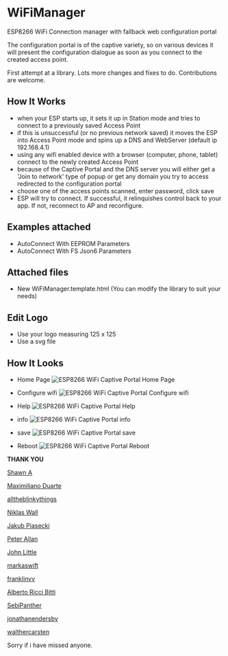 
# WiFiManager
ESP8266 WiFi Connection manager with fallback web configuration portal


The configuration portal is of the captive variety, so on various devices it will present the configuration dialogue as soon as you connect to the created access point.

First attempt at a library. Lots more changes and fixes to do. Contributions are welcome.


## How It Works
- when your ESP starts up, it sets it up in Station mode and tries to connect to a previously saved Access Point
- if this is unsuccessful (or no previous network saved) it moves the ESP into Access Point mode and spins up a DNS and WebServer (default ip 192.168.4.1)
- using any wifi enabled device with a browser (computer, phone, tablet) connect to the newly created Access Point
- because of the Captive Portal and the DNS server you will either get a 'Join to network' type of popup or get any domain you try to access redirected to the configuration portal
- choose one of the access points scanned, enter password, click save
- ESP will try to connect. If successful, it relinquishes control back to your app. If not, reconnect to AP and reconfigure.




## Examples attached
- AutoConnect With EEPROM Parameters
- AutoConnect With FS Json6 Parameters

## Attached files
- New WiFiManager.template.html (You can modify the library to suit your needs)

## Edit Logo
- Use your logo measuring 125 x 125
- Use a svg file


## How It Looks

- Home Page
  ![ESP8266 WiFi Captive Portal Home Page](https://d.top4top.net/p_1177nle6j1.jpg)

 - Configure wifi
  ![ESP8266 WiFi Captive Portal Configure wifi](https://a.top4top.net/p_1177vlegt1.jpg) 

 - Help
  ![ESP8266 WiFi Captive Portal Help](https://b.top4top.net/p_1177sdt0v1.jpg) 
 
 - info
  ![ESP8266 WiFi Captive Portal info](https://e.top4top.net/p_1177zvwul1.jpg) 

 - save
 ![ESP8266 WiFi Captive Portal save](https://f.top4top.net/p_1177n4uch1.jpg) 
 
 - Reboot
 ![ESP8266 WiFi Captive Portal Reboot](https://c.top4top.net/p_117729xwj1.jpg) 


__THANK YOU__

[Shawn A](https://github.com/tablatronix)

[Maximiliano Duarte](https://github.com/domonetic)

[alltheblinkythings](https://github.com/alltheblinkythings)

[Niklas Wall](https://github.com/niklaswall)

[Jakub Piasecki](https://github.com/zaporylie)

[Peter Allan](https://github.com/alwynallan)

[John Little](https://github.com/j0hnlittle)

[markaswift](https://github.com/markaswift)

[franklinvv](https://github.com/franklinvv)

[Alberto Ricci Bitti](https://github.com/riccibitti)

[SebiPanther](https://github.com/SebiPanther)

[jonathanendersby](https://github.com/jonathanendersby)

[walthercarsten](https://github.com/walthercarsten)

Sorry if i have missed anyone.


